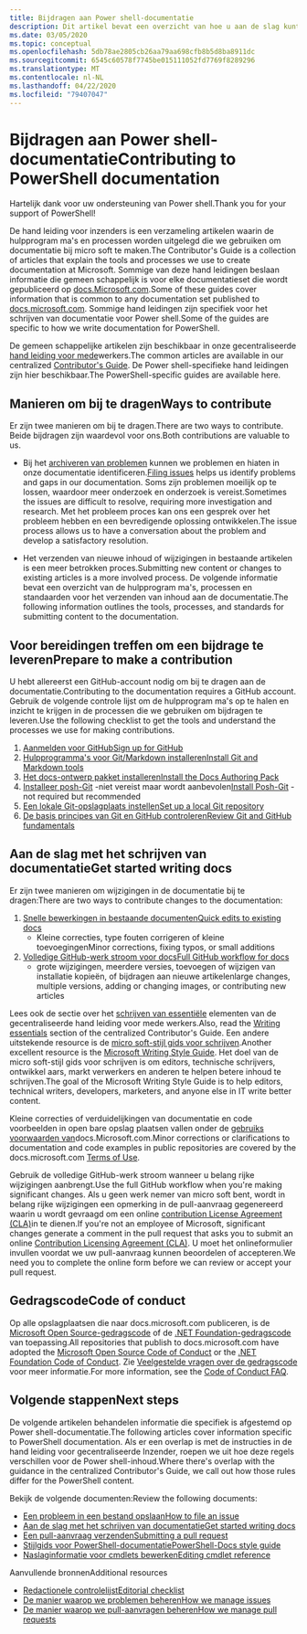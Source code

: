 ```yaml
---
title: Bijdragen aan Power shell-documentatie
description: Dit artikel bevat een overzicht van hoe u aan de slag kunt gaan als bijdrager aan de Power shell-documentatie.
ms.date: 03/05/2020
ms.topic: conceptual
ms.openlocfilehash: 5db78ae2805cb26aa79aa698cfb8b5d8ba8911dc
ms.sourcegitcommit: 6545c60578f7745be015111052fd7769f8289296
ms.translationtype: MT
ms.contentlocale: nl-NL
ms.lasthandoff: 04/22/2020
ms.locfileid: "79407047"
---
```

# <a name="contributing-to-powershell-documentation"></a><span data-ttu-id="06f16-103">Bijdragen aan Power shell-documentatie</span><span class="sxs-lookup"><span data-stu-id="06f16-103">Contributing to PowerShell documentation</span></span>

<span data-ttu-id="06f16-104">Hartelijk dank voor uw ondersteuning van Power shell.</span><span class="sxs-lookup"><span data-stu-id="06f16-104">Thank you for your support of PowerShell!</span></span>

<span data-ttu-id="06f16-105">De hand leiding voor inzenders is een verzameling artikelen waarin de hulpprogram ma's en processen worden uitgelegd die we gebruiken om documentatie bij micro soft te maken.</span><span class="sxs-lookup"><span data-stu-id="06f16-105">The Contributor's Guide is a collection of articles that explain the tools and processes we use to create documentation at Microsoft.</span></span> <span data-ttu-id="06f16-106">Sommige van deze hand leidingen beslaan informatie die gemeen schappelijk is voor elke documentatieset die wordt gepubliceerd op [docs.Microsoft.com][docs].</span><span class="sxs-lookup"><span data-stu-id="06f16-106">Some of these guides cover information that is common to any documentation set published to [docs.microsoft.com][docs].</span></span> <span data-ttu-id="06f16-107">Sommige hand leidingen zijn specifiek voor het schrijven van documentatie voor Power shell.</span><span class="sxs-lookup"><span data-stu-id="06f16-107">Some of the guides are specific to how we write documentation for PowerShell.</span></span>

<span data-ttu-id="06f16-108">De gemeen schappelijke artikelen zijn beschikbaar in onze gecentraliseerde [hand leiding voor mede][contribute]werkers.</span><span class="sxs-lookup"><span data-stu-id="06f16-108">The common articles are available in our centralized [Contributor's Guide][contribute].</span></span> <span data-ttu-id="06f16-109">De Power shell-specifieke hand leidingen zijn hier beschikbaar.</span><span class="sxs-lookup"><span data-stu-id="06f16-109">The PowerShell-specific guides are available here.</span></span>

## <a name="ways-to-contribute"></a><span data-ttu-id="06f16-110">Manieren om bij te dragen</span><span class="sxs-lookup"><span data-stu-id="06f16-110">Ways to contribute</span></span>

<span data-ttu-id="06f16-111">Er zijn twee manieren om bij te dragen.</span><span class="sxs-lookup"><span data-stu-id="06f16-111">There are two ways to contribute.</span></span> <span data-ttu-id="06f16-112">Beide bijdragen zijn waardevol voor ons.</span><span class="sxs-lookup"><span data-stu-id="06f16-112">Both contributions are valuable to us.</span></span>

- <span data-ttu-id="06f16-113">Bij het [archiveren van problemen][file-an-issue] kunnen we problemen en hiaten in onze documentatie identificeren.</span><span class="sxs-lookup"><span data-stu-id="06f16-113">[Filing issues][file-an-issue] helps us identify problems and gaps in our documentation.</span></span> <span data-ttu-id="06f16-114">Soms zijn problemen moeilijk op te lossen, waardoor meer onderzoek en onderzoek is vereist.</span><span class="sxs-lookup"><span data-stu-id="06f16-114">Sometimes the issues are difficult to resolve, requiring more investigation and research.</span></span> <span data-ttu-id="06f16-115">Met het probleem proces kan ons een gesprek over het probleem hebben en een bevredigende oplossing ontwikkelen.</span><span class="sxs-lookup"><span data-stu-id="06f16-115">The issue process allows us to have a conversation about the problem and develop a satisfactory resolution.</span></span>

- <span data-ttu-id="06f16-116">Het verzenden van nieuwe inhoud of wijzigingen in bestaande artikelen is een meer betrokken proces.</span><span class="sxs-lookup"><span data-stu-id="06f16-116">Submitting new content or changes to existing articles is a more involved process.</span></span> <span data-ttu-id="06f16-117">De volgende informatie bevat een overzicht van de hulpprogram ma's, processen en standaarden voor het verzenden van inhoud aan de documentatie.</span><span class="sxs-lookup"><span data-stu-id="06f16-117">The following information outlines the tools, processes, and standards for submitting content to the documentation.</span></span>

## <a name="prepare-to-make-a-contribution"></a><span data-ttu-id="06f16-118">Voor bereidingen treffen om een bijdrage te leveren</span><span class="sxs-lookup"><span data-stu-id="06f16-118">Prepare to make a contribution</span></span>

<span data-ttu-id="06f16-119">U hebt allereerst een GitHub-account nodig om bij te dragen aan de documentatie.</span><span class="sxs-lookup"><span data-stu-id="06f16-119">Contributing to the documentation requires a GitHub account.</span></span> <span data-ttu-id="06f16-120">Gebruik de volgende controle lijst om de hulpprogram ma's op te halen en inzicht te krijgen in de processen die we gebruiken om bijdragen te leveren.</span><span class="sxs-lookup"><span data-stu-id="06f16-120">Use the following checklist to get the tools and understand the processes we use for making contributions.</span></span>

1. [<span data-ttu-id="06f16-121">Aanmelden voor GitHub</span><span class="sxs-lookup"><span data-stu-id="06f16-121">Sign up for GitHub</span></span>](/contribute/get-started-setup-github)
1. [<span data-ttu-id="06f16-122">Hulpprogramma's voor Git/Markdown installeren</span><span class="sxs-lookup"><span data-stu-id="06f16-122">Install Git and Markdown tools</span></span>](/contribute/get-started-setup-tools)
1. [<span data-ttu-id="06f16-123">Het docs-ontwerp pakket installeren</span><span class="sxs-lookup"><span data-stu-id="06f16-123">Install the Docs Authoring Pack</span></span>](/contribute/how-to-write-docs-auth-pack)
1. <span data-ttu-id="06f16-124">[Installeer posh-Git][posh-git] -niet vereist maar wordt aanbevolen</span><span class="sxs-lookup"><span data-stu-id="06f16-124">[Install Posh-Git][posh-git] - not required but recommended</span></span>
1. [<span data-ttu-id="06f16-125">Een lokale Git-opslagplaats instellen</span><span class="sxs-lookup"><span data-stu-id="06f16-125">Set up a local Git repository</span></span>](/contribute/get-started-setup-local)
1. [<span data-ttu-id="06f16-126">De basis principes van Git en GitHub controleren</span><span class="sxs-lookup"><span data-stu-id="06f16-126">Review Git and GitHub fundamentals</span></span>](/contribute/git-github-fundamentals)

## <a name="get-started-writing-docs"></a><span data-ttu-id="06f16-127">Aan de slag met het schrijven van documentatie</span><span class="sxs-lookup"><span data-stu-id="06f16-127">Get started writing docs</span></span>

<span data-ttu-id="06f16-128">Er zijn twee manieren om wijzigingen in de documentatie bij te dragen:</span><span class="sxs-lookup"><span data-stu-id="06f16-128">There are two ways to contribute changes to the documentation:</span></span>

1. [<span data-ttu-id="06f16-129">Snelle bewerkingen in bestaande documenten</span><span class="sxs-lookup"><span data-stu-id="06f16-129">Quick edits to existing docs</span></span>](/contribute/#quick-edits-to-existing-documents)
   - <span data-ttu-id="06f16-130">Kleine correcties, type fouten corrigeren of kleine toevoegingen</span><span class="sxs-lookup"><span data-stu-id="06f16-130">Minor corrections, fixing typos, or small additions</span></span>
1. [<span data-ttu-id="06f16-131">Volledige GitHub-werk stroom voor docs</span><span class="sxs-lookup"><span data-stu-id="06f16-131">Full GitHub workflow for docs</span></span>](/contribute/how-to-write-workflows-major)
   - <span data-ttu-id="06f16-132">grote wijzigingen, meerdere versies, toevoegen of wijzigen van installatie kopieën, of bijdragen aan nieuwe artikelen</span><span class="sxs-lookup"><span data-stu-id="06f16-132">large changes, multiple versions, adding or changing images, or contributing new articles</span></span>

<span data-ttu-id="06f16-133">Lees ook de sectie over het [schrijven van essentiële](/contribute/style-quick-start) elementen van de gecentraliseerde hand leiding voor mede werkers.</span><span class="sxs-lookup"><span data-stu-id="06f16-133">Also, read the [Writing essentials](/contribute/style-quick-start) section of the centralized Contributor's Guide.</span></span> <span data-ttu-id="06f16-134">Een andere uitstekende resource is de [micro soft-stijl gids voor schrijven][style-guide].</span><span class="sxs-lookup"><span data-stu-id="06f16-134">Another excellent resource is the [Microsoft Writing Style Guide][style-guide].</span></span> <span data-ttu-id="06f16-135">Het doel van de micro soft-stijl gids voor schrijven is om editors, technische schrijvers, ontwikkel aars, markt verwerkers en anderen te helpen betere inhoud te schrijven.</span><span class="sxs-lookup"><span data-stu-id="06f16-135">The goal of the Microsoft Writing Style Guide is to help editors, technical writers, developers, marketers, and anyone else in IT write better content.</span></span>

<span data-ttu-id="06f16-136">Kleine correcties of verduidelijkingen van documentatie en code voorbeelden in open bare opslag plaatsen vallen onder de [gebruiks voorwaarden van][terms-of-use]docs.Microsoft.com.</span><span class="sxs-lookup"><span data-stu-id="06f16-136">Minor corrections or clarifications to documentation and code examples in public repositories are covered by the docs.microsoft.com [Terms of Use][terms-of-use].</span></span>

<span data-ttu-id="06f16-137">Gebruik de volledige GitHub-werk stroom wanneer u belang rijke wijzigingen aanbrengt.</span><span class="sxs-lookup"><span data-stu-id="06f16-137">Use the full GitHub workflow when you're making significant changes.</span></span> <span data-ttu-id="06f16-138">Als u geen werk nemer van micro soft bent, wordt in belang rijke wijzigingen een opmerking in de pull-aanvraag gegenereerd waarin u wordt gevraagd om een online [contribution License Agreement (CLA)][cla]in te dienen.</span><span class="sxs-lookup"><span data-stu-id="06f16-138">If you're not an employee of Microsoft, significant changes generate a comment in the pull request that asks you to submit an online [Contribution Licensing Agreement (CLA)][cla].</span></span> <span data-ttu-id="06f16-139">U moet het onlineformulier invullen voordat we uw pull-aanvraag kunnen beoordelen of accepteren.</span><span class="sxs-lookup"><span data-stu-id="06f16-139">We need you to complete the online form before we can review or accept your pull request.</span></span>

## <a name="code-of-conduct"></a><span data-ttu-id="06f16-140">Gedragscode</span><span class="sxs-lookup"><span data-stu-id="06f16-140">Code of conduct</span></span>

<span data-ttu-id="06f16-141">Op alle opslagplaatsen die naar docs.microsoft.com publiceren, is de [Microsoft Open Source-gedragscode](https://opensource.microsoft.com/codeofconduct/) of de [.NET Foundation-gedragscode](https://dotnetfoundation.org/code-of-conduct) van toepassing.</span><span class="sxs-lookup"><span data-stu-id="06f16-141">All repositories that publish to docs.microsoft.com have adopted the [Microsoft Open Source Code of Conduct](https://opensource.microsoft.com/codeofconduct/) or the [.NET Foundation Code of Conduct](https://dotnetfoundation.org/code-of-conduct).</span></span> <span data-ttu-id="06f16-142">Zie [Veelgestelde vragen over de gedragscode](https://opensource.microsoft.com/codeofconduct/faq/) voor meer informatie.</span><span class="sxs-lookup"><span data-stu-id="06f16-142">For more information, see the [Code of Conduct FAQ](https://opensource.microsoft.com/codeofconduct/faq/).</span></span>

## <a name="next-steps"></a><span data-ttu-id="06f16-143">Volgende stappen</span><span class="sxs-lookup"><span data-stu-id="06f16-143">Next steps</span></span>

<span data-ttu-id="06f16-144">De volgende artikelen behandelen informatie die specifiek is afgestemd op Power shell-documentatie.</span><span class="sxs-lookup"><span data-stu-id="06f16-144">The following articles cover information specific to PowerShell documentation.</span></span> <span data-ttu-id="06f16-145">Als er een overlap is met de instructies in de hand leiding voor gecentraliseerde Inzender, roepen we uit hoe deze regels verschillen voor de Power shell-inhoud.</span><span class="sxs-lookup"><span data-stu-id="06f16-145">Where there's overlap with the guidance in the centralized Contributor's Guide, we call out how those rules differ for the PowerShell content.</span></span>

<span data-ttu-id="06f16-146">Bekijk de volgende documenten:</span><span class="sxs-lookup"><span data-stu-id="06f16-146">Review the following documents:</span></span>

- [<span data-ttu-id="06f16-147">Een probleem in een bestand opslaan</span><span class="sxs-lookup"><span data-stu-id="06f16-147">How to file an issue</span></span>](file-an-issue.md)
- [<span data-ttu-id="06f16-148">Aan de slag met het schrijven van documentatie</span><span class="sxs-lookup"><span data-stu-id="06f16-148">Get started writing docs</span></span>](get-started-writing.md)
- [<span data-ttu-id="06f16-149">Een pull-aanvraag verzenden</span><span class="sxs-lookup"><span data-stu-id="06f16-149">Submitting a pull request</span></span>](pull-requests.md)
- [<span data-ttu-id="06f16-150">Stijlgids voor PowerShell-documentatie</span><span class="sxs-lookup"><span data-stu-id="06f16-150">PowerShell-Docs style guide</span></span>](powershell-style-guide.md)
- [<span data-ttu-id="06f16-151">Naslaginformatie voor cmdlets bewerken</span><span class="sxs-lookup"><span data-stu-id="06f16-151">Editing cmdlet reference</span></span>](editing-cmdlet-ref.md)

<span data-ttu-id="06f16-152">Aanvullende bronnen</span><span class="sxs-lookup"><span data-stu-id="06f16-152">Additional resources</span></span>

- [<span data-ttu-id="06f16-153">Redactionele controlelijst</span><span class="sxs-lookup"><span data-stu-id="06f16-153">Editorial checklist</span></span>](editorial-checklist.md)
- [<span data-ttu-id="06f16-154">De manier waarop we problemen beheren</span><span class="sxs-lookup"><span data-stu-id="06f16-154">How we manage issues</span></span>](managing-issues.md)
- [<span data-ttu-id="06f16-155">De manier waarop we pull-aanvragen beheren</span><span class="sxs-lookup"><span data-stu-id="06f16-155">How we manage pull requests</span></span>](managing-pull-requests.md)

<!--link refs-->
[cla]: https://cla.microsoft.com/
[contribute]: /contribute/
[docs]: https://docs.microsoft.com/
[file-an-issue]: file-an-issue.md
[posh-git]: https://www.powershellgallery.com/packages/posh-git
[psdocs]: https://docs.microsoft.com/powershell
[style-guide]: https://docs.microsoft.com/style-guide/welcome/
[terms-of-use]: https://docs.microsoft.com/legal/termsofuse